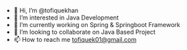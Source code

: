 - 👋 Hi, I’m @tofiquekhan
- 👀 I’m interested in Java Development
- 🌱 I’m currently working on Spring & Springboot Framework
- 💞️ I’m looking to collaborate on Java Based Project
- 📫 How to reach me tofiquek01@gmail.com
<!---
tofiquekhan/tofiquekhan is a ✨ special ✨ repository because its `README.md` (this file) appears on your GitHub profile.
You can click the Preview link to take a look at your changes.
--->
